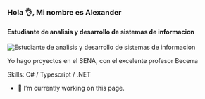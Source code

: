 ### Hola 👌, Mi nombre es Alexander
#### Estudiante de analisis y desarrollo de sistemas de informacion
![Estudiante de analisis y desarrollo de sistemas de informacion](https://upload.wikimedia.org/wikipedia/commons/thumb/7/7d/Microsoft_.NET_logo.svg/1200px-Microsoft_.NET_logo.svg.png)

Yo hago proyectos en el SENA, con el excelente profesor Becerra

Skills: C# / Typescript / .NET

- 🔭 I’m currently working on this page. 
